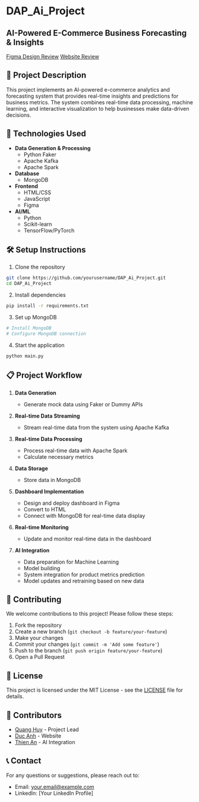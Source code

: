 # DAP_Ai_Project

## AI-Powered E-Commerce Business Forecasting & Insights

[Figma Design Review]()
[Website Review]()


## 📝 Project Description
This project implements an AI-powered e-commerce analytics and forecasting system that provides real-time insights and predictions for business metrics. The system combines real-time data processing, machine learning, and interactive visualization to help businesses make data-driven decisions.

## 🚀 Technologies Used
- **Data Generation & Processing**
  - Python Faker
  - Apache Kafka
  - Apache Spark
- **Database**
  - MongoDB
- **Frontend**
  - HTML/CSS
  - JavaScript
  - Figma
- **AI/ML**
  - Python
  - Scikit-learn
  - TensorFlow/PyTorch

## 🛠️ Setup Instructions
1. Clone the repository
```bash
git clone https://github.com/yourusername/DAP_Ai_Project.git
cd DAP_Ai_Project
```

2. Install dependencies
```bash
pip install -r requirements.txt
```

3. Set up MongoDB
```bash
# Install MongoDB
# Configure MongoDB connection
```

4. Start the application
```bash
python main.py
```

## 📋 Project Workflow

1. **Data Generation**
   - Generate mock data using Faker or Dummy APIs

2. **Real-time Data Streaming**
   - Stream real-time data from the system using Apache Kafka

3. **Real-time Data Processing**
   - Process real-time data with Apache Spark
   - Calculate necessary metrics

4. **Data Storage**
   - Store data in MongoDB

5. **Dashboard Implementation**
   - Design and deploy dashboard in Figma
   - Convert to HTML
   - Connect with MongoDB for real-time data display

6. **Real-time Monitoring**
   - Update and monitor real-time data in the dashboard

7. **AI Integration**
   - Data preparation for Machine Learning
   - Model building
   - System integration for product metrics prediction
   - Model updates and retraining based on new data

## 🤝 Contributing
We welcome contributions to this project! Please follow these steps:

1. Fork the repository
2. Create a new branch (`git checkout -b feature/your-feature`)
3. Make your changes
4. Commit your changes (`git commit -m 'Add some feature'`)
5. Push to the branch (`git push origin feature/your-feature`)
6. Open a Pull Request

## 📄 License
This project is licensed under the MIT License - see the [LICENSE](LICENSE) file for details.

## 👥 Contributors
- [Quang Huy](https://github.com/huy050822) - Project Lead
- [Duc Anh](https://github.com/SENULT) - Website
- [Thien An](https://github.com/philipannt) - AI Integration

## 📞 Contact
For any questions or suggestions, please reach out to:
- Email: your.email@example.com
- LinkedIn: [Your LinkedIn Profile] 
